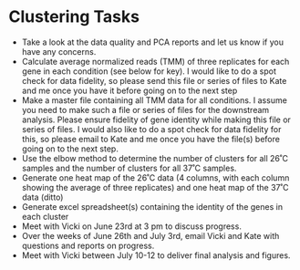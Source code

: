 # Clustering Tasks
- Take a look at the data quality and PCA reports and let us know if you have any concerns.
-  Calculate average normalized reads (TMM) of three replicates for each gene in each condition (see below for key). I would like to do a spot check for data fidelity, so please send this file or series of files to Kate and me once you have it before going on to the next step
- Make a master file containing all TMM data for all conditions. I assume you need to make such a file or series of files for the downstream analysis. Please ensure fidelity of gene identity while making this file or series of files. I would also like to do a spot check for data fidelity for this, so please email to Kate and me once you have the file(s) before going on to the next step.
-  Use the elbow method to determine the number of clusters for all 26˚C samples and the number of clusters for all 37˚C samples.
- Generate one heat map of the 26˚C data (4 columns, with each column showing the average of three replicates) and one heat map of the 37˚C data (ditto)
- Generate excel spreadsheet(s) containing the identity of the genes in each cluster
- Meet with Vicki on June 23rd at 3 pm to discuss progress.
- Over the weeks of June 26th and July 3rd, email Vicki and Kate with questions and reports on progress.
- Meet with Vicki between July 10-12 to deliver final analysis and figures.